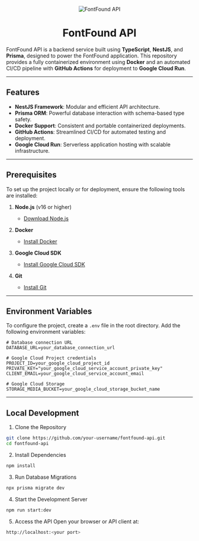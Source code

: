 <p align="center">
  <img src="https://res.cloudinary.com/dyg5rtwwe/image/upload/v1733753082/rhwrs4hfyeifxivof3oy.png" alt="FontFound API">
</p>

<h1 align="center">FontFound API</h1>

FontFound API is a backend service built using **TypeScript**, **NestJS**, and **Prisma**, designed to power the FontFound application. This repository provides a fully containerized environment using **Docker** and an automated CI/CD pipeline with **GitHub Actions** for deployment to **Google Cloud Run**.

---

## Features

- **NestJS Framework**: Modular and efficient API architecture.
- **Prisma ORM**: Powerful database interaction with schema-based type safety.
- **Docker Support**: Consistent and portable containerized deployments.
- **GitHub Actions**: Streamlined CI/CD for automated testing and deployment.
- **Google Cloud Run**: Serverless application hosting with scalable infrastructure.

---

## Prerequisites

To set up the project locally or for deployment, ensure the following tools are installed:

1. **Node.js** (v16 or higher)  
   - [Download Node.js](https://nodejs.org/)
   
2. **Docker**  
   - [Install Docker](https://www.docker.com/get-started)
   
3. **Google Cloud SDK**  
   - [Install Google Cloud SDK](https://cloud.google.com/sdk/docs/install)
   
4. **Git**  
   - [Install Git](https://git-scm.com/)

---

## Environment Variables

To configure the project, create a `.env` file in the root directory. Add the following environment variables:

```env
# Database connection URL
DATABASE_URL=your_database_connection_url

# Google Cloud Project credentials
PROJECT_ID=your_google_cloud_project_id
PRIVATE_KEY="your_google_cloud_service_account_private_key"
CLIENT_EMAIL=your_google_cloud_service_account_email

# Google Cloud Storage
STORAGE_MEDIA_BUCKET=your_google_cloud_storage_bucket_name
```

---

## Local Development
1. Clone the Repository
```bash
git clone https://github.com/your-username/fontfound-api.git
cd fontfound-api
```

2. Install Dependencies
```bash
npm install
```

3. Run Database Migrations
```bash
npx prisma migrate dev
```

4. Start the Development Server
```bash
npm run start:dev
```

5. Access the API Open your browser or API client at:
```bash
http://localhost:<your port>
```
